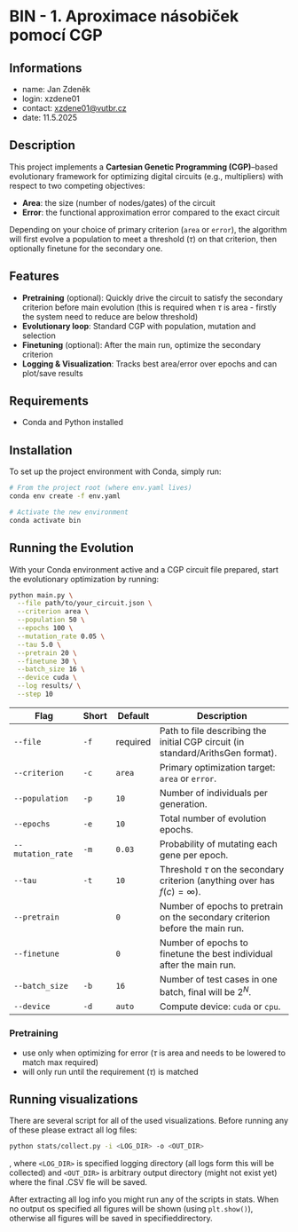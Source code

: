 # BIN - 1. Aproximace násobiček pomocí CGP

## Informations

- name: Jan Zdeněk
- login: xzdene01
- contact: <xzdene01@vutbr.cz>
- date: 11.5.2025

## Description

This project implements a **Cartesian Genetic Programming (CGP)**–based evolutionary framework for optimizing digital circuits (e.g., multipliers) with respect to two competing objectives:

- **Area**: the size (number of nodes/gates) of the circuit
- **Error**: the functional approximation error compared to the exact circuit

Depending on your choice of primary criterion (`area` or `error`), the algorithm will first evolve a population to meet a threshold ($\tau$) on that criterion, then optionally finetune for the secondary one.

## Features

- **Pretraining** (optional): Quickly drive the circuit to satisfy the secondary criterion before main evolution (this is required when $\tau$ is area - firstly the system need to reduce are below threshold)
- **Evolutionary loop**: Standard CGP with population, mutation and selection
- **Finetuning** (optional): After the main run, optimize the secondary criterion
- **Logging & Visualization**: Tracks best area/error over epochs and can plot/save results

## Requirements

- Conda and Python installed

## Installation

To set up the project environment with Conda, simply run:

```bash
# From the project root (where env.yaml lives)
conda env create -f env.yaml

# Activate the new environment
conda activate bin
```

## Running the Evolution

With your Conda environment active and a CGP circuit file prepared, start the evolutionary optimization by running:

```bash
python main.py \
  --file path/to/your_circuit.json \
  --criterion area \
  --population 50 \
  --epochs 100 \
  --mutation_rate 0.05 \
  --tau 5.0 \
  --pretrain 20 \
  --finetune 30 \
  --batch_size 16 \
  --device cuda \
  --log results/ \
  --step 10
```

| Flag              | Short | Default   |Description                                                                        |
| ----------------- | ----- | --------- | --------------------------------------------------------------------------------  |
| `--file`          | `-f`  | required  | Path to file describing the initial CGP circuit (in standard/ArithsGen format).   |
| `--criterion`     | `-c`  | `area`    | Primary optimization target: `area` or `error`.                                   |
| `--population`    | `-p`  | `10`      | Number of individuals per generation.                                             |
| `--epochs`        | `-e`  | `10`      | Total number of evolution epochs.                                                 |
| `--mutation_rate` | `-m`  | `0.03`    | Probability of mutating each gene per epoch.                                      |
| `--tau`           | `-t`  | `10`      | Threshold $\tau$ on the secondary criterion (anything over has $f(c) = \infty$).  |
| `--pretrain`      |       | `0`       | Number of epochs to pretrain on the secondary criterion before the main run.      |
| `--finetune`      |       | `0`       | Number of epochs to finetune the best individual after the main run.              |
| `--batch_size`    | `-b`  | `16`      | Number of test cases in one batch, final will be $2^N$.                           |
| `--device`        | `-d`  | `auto`    | Compute device: `cuda` or `cpu`.                                                  |

### Pretraining

- use only when optimizing for error ($\tau$ is area and needs to be lowered to match max required)
- will only run until the requirement ($\tau$) is matched

## Running visualizations

There are several script for all of the used visualizations. Before running any of these please extract all log files:

```bash
python stats/collect.py -i <LOG_DIR> -o <OUT_DIR>
```

, where `<LOG_DIR>` is specified logging directory (all logs form this will be collected) and `<OUT_DIR>` is arbitrary output directory (might not exist yet) where the final .CSV fle will be saved.

After extracting all log info you might run any of the scripts in stats. When no output os specified all figures will be shown (using `plt.show()`), otherwise all figures will be saved in specifieddirectory.
